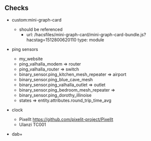 ## Checks

- custom:mini-graph-card
    - should be referenced
        - url: /hacsfiles/mini-graph-card/mini-graph-card-bundle.js?hacstag=1512800620110
          type: module
- ping sensors
    - my_website
    - ping_valhalla_modem => router
    - ping_valhalla_router => switch
    - binary_sensor.ping_kitchen_mesh_repeater  => airport 
    - binary_sensor.ping_blue_cave_mesh
    - binary_sensor.ping_valhalla_outlet => outlet
    - binary_sensor.ping_bedroom_mesh_repeater  => 
    - binary_sensor.ping_dorothy_illinoise
    - states => entity.attributes.round_trip_time_avg

- clock
  - PixelIt <https://github.com/pixelit-project/PixelIt>
  - Ulanzi TC001
 
- dab+  
